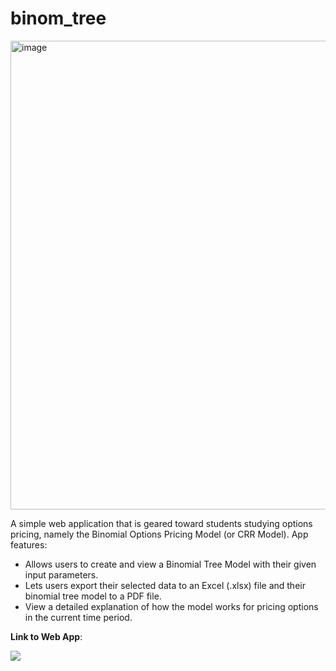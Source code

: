 # binom_tree

<img width="750" alt="image" src="https://github.com/tsu2000/binom_tree/assets/106811131/8ffbe356-7d0e-4c2c-a2b9-10f20d5cb890">

A simple web application that is geared toward students studying options pricing, namely the Binomial Options Pricing Model (or CRR Model). App features:
- Allows users to create and view a Binomial Tree Model with their given input parameters.
- Lets users export their selected data to an Excel (.xlsx) file and their binomial tree model to a PDF file.
- View a detailed explanation of how the model works for pricing options in the current time period.

**Link to Web App**:

[<img src="https://static.streamlit.io/badges/streamlit_badge_black_white.svg">](<https://binomtree.streamlit.app>)

